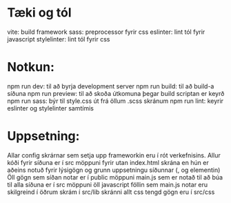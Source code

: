 # Tæki og tól
vite: build framework
sass: preprocessor fyrir css
eslinter: lint tól fyrir javascript
stylelinter: lint tól fyrir css

# Notkun:
npm run dev: til að byrja development server
npm run build: til að build-a síðuna
npm run preview: til að skoða útkomuna þegar build scriptan er keyrð
npm run sass: býr til style.css út frá öllum .scss skránum
npm run lint: keyrir eslinter og stylelinter samtímis

# Uppsetning:
Allar config skrárnar sem setja upp frameworkin eru í rót verkefnisins.
Allur kóði fyrir síðuna er í src möppuni fyrir utan index.html skrána en hún er aðeins notuð fyrir lýsigögn og grunn uppsetningu síðunnar (<html>, <head> og <body> elementin)
Öll gögn sem síðan notar er í public möppuni
main.js sem er notað til að búa til alla síðuna er í src möppuni
öll javascript föllin sem main.js notar eru skilgreind í öðrum skrám í src/lib skránni
allt css tengd gögn eru í src/css

